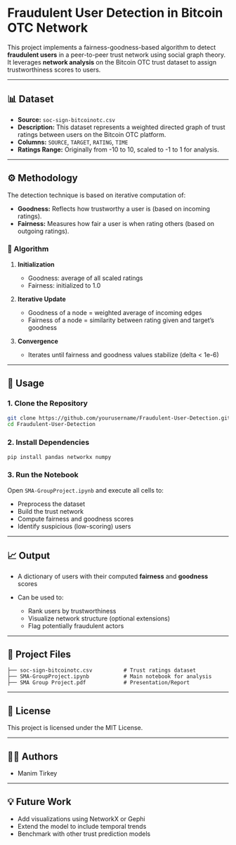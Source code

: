 # Fraudulent User Detection in Bitcoin OTC Network

This project implements a fairness-goodness-based algorithm to detect **fraudulent users** in a peer-to-peer trust network using social graph theory. It leverages **network analysis** on the Bitcoin OTC trust dataset to assign trustworthiness scores to users.

---

## 📊 Dataset

- **Source:** `soc-sign-bitcoinotc.csv`
- **Description:** This dataset represents a weighted directed graph of trust ratings between users on the Bitcoin OTC platform.
- **Columns:** `SOURCE`, `TARGET`, `RATING`, `TIME`
- **Ratings Range:** Originally from -10 to 10, scaled to -1 to 1 for analysis.

---

## ⚙️ Methodology

The detection technique is based on iterative computation of:

- **Goodness:** Reflects how trustworthy a user is (based on incoming ratings).
- **Fairness:** Measures how fair a user is when rating others (based on outgoing ratings).

### 🧮 Algorithm

1. **Initialization**
   - Goodness: average of all scaled ratings
   - Fairness: initialized to 1.0

2. **Iterative Update**
   - Goodness of a node = weighted average of incoming edges
   - Fairness of a node = similarity between rating given and target’s goodness

3. **Convergence**
   - Iterates until fairness and goodness values stabilize (delta < 1e-6)

---

## 🧪 Usage

### 1. Clone the Repository

```bash
git clone https://github.com/yourusername/Fraudulent-User-Detection.git
cd Fraudulent-User-Detection
````

### 2. Install Dependencies

```bash
pip install pandas networkx numpy
```

### 3. Run the Notebook

Open `SMA-GroupProject.ipynb` and execute all cells to:

* Preprocess the dataset
* Build the trust network
* Compute fairness and goodness scores
* Identify suspicious (low-scoring) users

---

## 📈 Output

* A dictionary of users with their computed **fairness** and **goodness** scores
* Can be used to:

  * Rank users by trustworthiness
  * Visualize network structure (optional extensions)
  * Flag potentially fraudulent actors

---

## 📁 Project Files

```
├── soc-sign-bitcoinotc.csv          # Trust ratings dataset
├── SMA-GroupProject.ipynb           # Main notebook for analysis
├── SMA Group Project.pdf            # Presentation/Report
```

---

## 📄 License

This project is licensed under the MIT License.

---

## 👨‍💻 Authors

* Manim Tirkey

---

## 💡 Future Work

* Add visualizations using NetworkX or Gephi
* Extend the model to include temporal trends
* Benchmark with other trust prediction models

